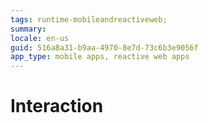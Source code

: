 ```yaml
---
tags: runtime-mobileandreactiveweb;  
summary: 
locale: en-us
guid: 516a8a31-b9aa-4970-8e7d-73c6b3e9056f
app_type: mobile apps, reactive web apps
---
```


# Interaction